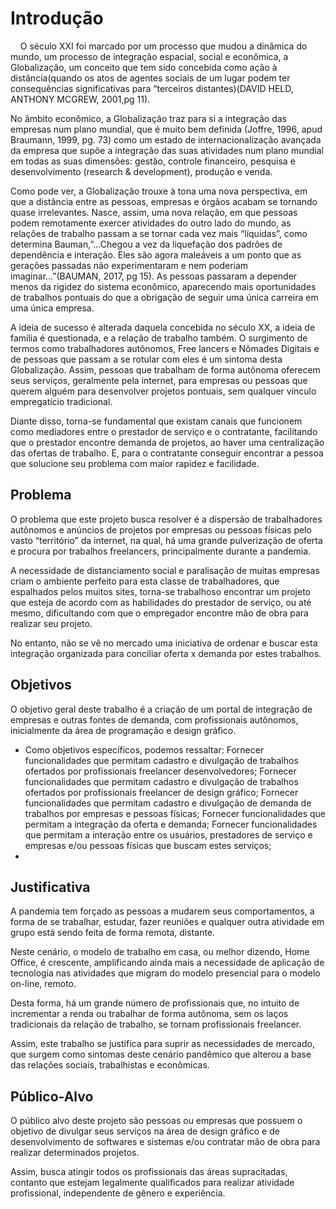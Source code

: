 # Introdução

<p>&nbsp&nbsp&nbsp O século XXI foi marcado por um processo que mudou a dinâmica do mundo, um processo de integração espacial, social e econômica, a Globalização, um conceito que tem sido concebida como ação à distância(quando os atos de agentes sociais de um lugar podem ter consequências significativas  para “terceiros distantes)(DAVID HELD, ANTHONY MCGREW, 2001,pg 11).</p>
	
<p>No âmbito econômico, a Globalização traz para si a integração das empresas num plano mundial, que é muito bem definida (Joffre, 1996, apud Braumann, 1999, pg. 73) como um estado de internacionalização avançada da empresa que supõe a integração das suas atividades num plano mundial em todas as suas dimensões: gestão, controle financeiro, pesquisa e desenvolvimento (research & development), produção e venda.</p>
	
<p>Como pode ver, a Globalização trouxe à tona uma nova perspectiva, em que a distância entre as pessoas, empresas e  órgãos acabam se tornando quase irrelevantes. Nasce, assim, uma nova relação, em que pessoas podem remotamente exercer atividades do outro lado do mundo, as relações de trabalho passam a se tornar cada vez mais “líquidas”, como determina Bauman,”...Chegou a vez da liquefação dos padrões de dependência e interação. Eles são agora maleáveis a um ponto que as gerações passadas não experimentaram e nem poderiam imaginar…”(BAUMAN, 2017, pg 15). As pessoas passaram a depender menos da rigidez do sistema econômico, aparecendo mais oportunidades de trabalhos pontuais do que a obrigação de seguir uma única carreira em uma única empresa.</p>

<p>A ideia de sucesso é alterada daquela concebida no século XX, a ideia de família é questionada, e a relação de trabalho também. O surgimento de termos como trabalhadores autônomos, Free lancers e Nômades Digitais e de pessoas que passam a se rotular com eles é um sintoma desta Globalização. Assim, pessoas que trabalham de forma autônoma oferecem seus serviços, geralmente pela internet, para empresas ou pessoas que querem alguém para desenvolver projetos pontuais, sem qualquer vínculo empregatício tradicional.</p>

<p>Diante disso, torna-se fundamental que existam canais que funcionem como mediadores entre o prestador de serviço e o contratante, facilitando que o prestador encontre demanda de projetos, ao haver uma centralização das ofertas de trabalho. E, para o contratante conseguir encontrar a pessoa que solucione seu problema com maior rapidez e facilidade.</p>

## Problema
<p>O problema que este projeto busca resolver é a dispersão de trabalhadores autônomos e anúncios de projetos por empresas ou pessoas físicas pelo vasto “território”  da internet, na qual, há uma grande pulverização de oferta e procura por trabalhos freelancers, principalmente durante a pandemia.</p> 
<p>A necessidade de distanciamento social e paralisação de muitas empresas criam o ambiente perfeito para esta classe de trabalhadores, que espalhados pelos muitos sites, torna-se trabalhoso encontrar um projeto que esteja de acordo com as habilidades do prestador de serviço, ou até mesmo, dificultando com que o empregador encontre mão de obra para realizar seu projeto. </p>
<p>No entanto, não se vê no mercado uma iniciativa de ordenar e buscar esta integração organizada para conciliar oferta x demanda por estes trabalhos.</p>

## Objetivos

<p>O objetivo geral deste trabalho é a criação de um portal de integração de empresas e outras fontes de demanda, com profissionais autônomos, inicialmente da área de programação e design gráfico.<p>
<ul>
	<li>
		Como objetivos específicos, podemos ressaltar:
		Fornecer funcionalidades que permitam cadastro e divulgação de trabalhos ofertados por profissionais freelancer desenvolvedores;
		Fornecer funcionalidades que permitam cadastro e divulgação de trabalhos ofertados por profissionais freelancer de design gráfico;
		Fornecer funcionalidades que permitam cadastro e divulgação de demanda de trabalhos por empresas e pessoas físicas;
		Fornecer funcionalidades que permitam a integração da oferta e demanda;
		Fornecer funcionalidades que permitam a interação entre os usuários, prestadores de serviço e  empresas e/ou pessoas físicas que buscam estes serviços;
	<li>
</ul>

## Justificativa

<p>A pandemia tem forçado as pessoas a mudarem seus comportamentos, a forma de se trabalhar, estudar, fazer reuniões e qualquer outra atividade em grupo está sendo feita de forma remota, distante.</p>
<p>Neste cenário, o modelo de trabalho em casa, ou melhor dizendo, Home Office, é crescente, amplificando ainda mais a necessidade de aplicação de tecnologia nas atividades que migram do modelo presencial para o modelo on-line, remoto.</p>
<p>Desta forma, há um grande número de profissionais que, no intuito de incrementar a renda ou trabalhar de forma autônoma, sem os laços tradicionais da relação de trabalho, se tornam profissionais freelancer.</p>
<p>Assim, este trabalho se justifica para suprir as necessidades de mercado, que surgem como sintomas deste cenário pandêmico que alterou a base das relações sociais, trabalhistas e econômicas.</p>


## Público-Alvo

<p>O público alvo deste projeto são pessoas ou empresas que possuem o objetivo de divulgar seus serviços na área de design gráfico e de desenvolvimento de softwares e sistemas e/ou contratar mão de obra para realizar determinados projetos.</p>
<p>Assim, busca atingir todos os profissionais das áreas supracitadas, contanto que estejam legalmente qualificados para realizar atividade profissional, independente de gênero e experiência.</p>
